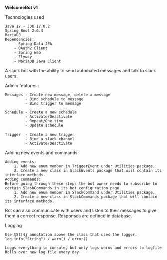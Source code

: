 **WelcomeBot v1**

Technologies used

```text
Java 17 - JDK 17.0.2
Spring Boot 2.6.4
MariaDB 
Dependencies: 
    - Spring Data JPA
    - OAuth2 Client
    - Spring Web
    - Flyway
    - MariaDB Java Client
```

A slack bot with the ability to send automated messages and talk to slack users.

Admin features :

```text
Messages - Create new message, delete a message
         - Bind schedule to message
         - Bind trigger to message
         
Schedule - Create a new schedule
         - Activate/Deactivate
         - Repeat/One time
         - Update schedule
         
Trigger  - Create a new trigger 
         - Bind a slack channel
         - Activate/Deactivate 
```

Adding new events and commands:

```text
Adding events:
    1. Add new enum member in TriggerEvent under Utilities package.
    2. Create a new class in SlackEvents package that will contain its interface methods.
Adding commands:
Before going through these steps the bot owner needs to subscribe to certain SlashCommands in its bot configuration page.
    1. Add new enum member in SlackCommand under Utilities package.
    2. Create a new class in SlackCommands package that will contain its interface methods.
```

Bot can also communicate with users and listen to their messages to give them a correct response. Responses are defined
in database. 

Logging 

```text
Use @Slf4j annotation above the class that uses the logger. 
log.info("String") / warn() / error()

Loggs everything to console, but only logs warns and errors to logfile
Rolls over new log file every day
```